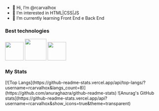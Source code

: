 - 👋 Hi, I’m @rcarvalhox
- 👀 I’m interested in HTML|CSS|JS
- 🌱 I’m currently learning   Front End e Back  End

### Best technologies

<div>
    <img src="https://cdn.jsdelivr.net/gh/devicons/devicon/icons/html5/html5-original.svg"width="60"/>
  <img src="https://cdn.jsdelivr.net/gh/devicons/devicon/icons/css3/css3-original-wordmark.svg"width="70"/>
<img src="https://cdn.jsdelivr.net/gh/devicons/devicon/icons/javascript/javascript-original.svg"width="60"/>  </div>

### My Stats
<div>
    <a>
[![Top Langs](https://github-readme-stats.vercel.app/api/top-langs/?username=rcarvalhox&langs_count=8)](https://github.com/anuraghazra/github-readme-stats)
![Anurag's GitHub stats](https://github-readme-stats.vercel.app/api?username=rcarvalhox&show_icons=true&theme=transparent)
    </a>
    </div>
